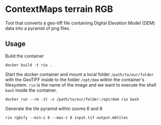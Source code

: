 # ContextMaps terrain RGB

Tool that converts a geo-tiff file containing Digital Elevation Model (DEM) data into a pyramid of png files.

## Usage

Build the container

```shell
docker build -t rio .
```

Start the docker container and mount a local folder ```/path/to/our/folder``` 
with the  GeoTIFF inside to the folder ```/opt/dem``` within the container's filesystem. ```rio``` is the
 name of the image and we want to execute the shell ```bash``` inside the container.

```shell
docker run --rm -it -v /path/to/our/folder:/opt/dem rio bash
```

Generate the tile pyramid within zooms 6 and 8

```shell
rio rgbify --min-z 6 --max-z 8 input.tif output.mbtiles
```
